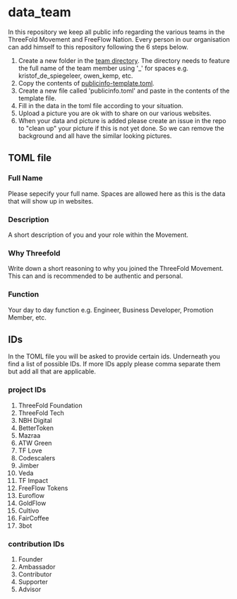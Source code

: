 # data_team

In this repository we keep all public info regarding the various teams in the ThreeFold Movement and FreeFlow Nation.
Every person in our organisation can add himself to this repository following the 6 steps below.

1. Create a new folder in the [team directory](https://github.com/threefoldfoundation/data_team/tree/master/team). The directory needs to feature the full name of the team member using '_' for spaces e.g. kristof_de_spiegeleer, owen_kemp,  etc.
2. Copy the contents of [publicinfo-template.toml](https://github.com/threefoldfoundation/data_team/blob/master/publicinfo-template.toml). 
3. Create a new file called 'publicinfo.toml' and paste in the contents of the template file.
4. Fill in the data in the toml file according to your situation.
5. Upload a picture you are ok with to share on our various websites.
6. When your data and picture is added please create an issue in the repo to "clean up" your picture if this is not yet done. So we can remove the background and all have the similar looking pictures.


## TOML file

### Full Name
Please sepecify your full name. Spaces are allowed here as this is the data that will show up in websites.

### Description
A short description of you and your role within the Movement.

### Why Threefold
Write down a short reasoning to why you joined the ThreeFold Movement. This can and is recommended to be authentic and personal.

### Function
Your day to day function e.g. Engineer, Business Developer, Promotion Member, etc.


## IDs
In the TOML file you will be asked to provide certain ids.
Underneath you find a list of possible IDs. 
If more IDs apply please comma separate them but add all that are applicable.


### project IDs
1. ThreeFold Foundation
2. ThreeFold Tech
3. NBH Digital
4. BetterToken
5. Mazraa
6. ATW Green
7. TF Love
8. Codescalers
9. Jimber
10. Veda
11. TF Impact
12. FreeFlow Tokens
13. Euroflow
14. GoldFlow
15. Cultivo
16. FairCoffee
17. 3bot


### contribution IDs
1. Founder
2. Ambassador
3. Contributor
4. Supporter
5. Advisor
